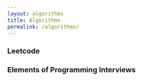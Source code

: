 ```yaml
---
layout: algorithms
title: Algorithms
permalink: /algorithms/
---
```



### Leetcode

### Elements of Programming Interviews